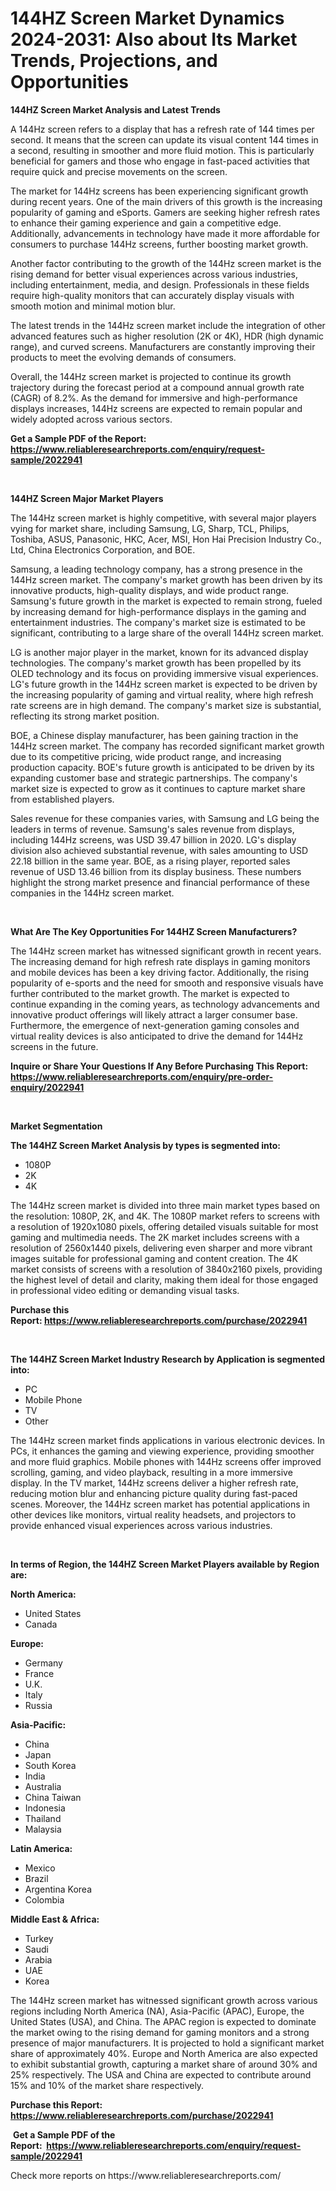 <p><h1>144HZ Screen Market Dynamics 2024-2031: Also about Its Market Trends, Projections, and Opportunities</h1></p><p><strong>144HZ Screen Market Analysis and Latest Trends</strong></p>
<p><p>A 144Hz screen refers to a display that has a refresh rate of 144 times per second. It means that the screen can update its visual content 144 times in a second, resulting in smoother and more fluid motion. This is particularly beneficial for gamers and those who engage in fast-paced activities that require quick and precise movements on the screen.</p><p>The market for 144Hz screens has been experiencing significant growth during recent years. One of the main drivers of this growth is the increasing popularity of gaming and eSports. Gamers are seeking higher refresh rates to enhance their gaming experience and gain a competitive edge. Additionally, advancements in technology have made it more affordable for consumers to purchase 144Hz screens, further boosting market growth.</p><p>Another factor contributing to the growth of the 144Hz screen market is the rising demand for better visual experiences across various industries, including entertainment, media, and design. Professionals in these fields require high-quality monitors that can accurately display visuals with smooth motion and minimal motion blur.</p><p>The latest trends in the 144Hz screen market include the integration of other advanced features such as higher resolution (2K or 4K), HDR (high dynamic range), and curved screens. Manufacturers are constantly improving their products to meet the evolving demands of consumers.</p><p>Overall, the 144Hz screen market is projected to continue its growth trajectory during the forecast period at a compound annual growth rate (CAGR) of 8.2%. As the demand for immersive and high-performance displays increases, 144Hz screens are expected to remain popular and widely adopted across various sectors.</p></p>
<p><strong>Get a Sample PDF of the Report:&nbsp; <a href="https://www.reliableresearchreports.com/enquiry/request-sample/2022941">https://www.reliableresearchreports.com/enquiry/request-sample/2022941</a></strong></p>
<p>&nbsp;</p>
<p><strong>144HZ Screen Major Market Players</strong></p>
<p><p>The 144Hz screen market is highly competitive, with several major players vying for market share, including Samsung, LG, Sharp, TCL, Philips, Toshiba, ASUS, Panasonic, HKC, Acer, MSI, Hon Hai Precision Industry Co., Ltd, China Electronics Corporation, and BOE.</p><p>Samsung, a leading technology company, has a strong presence in the 144Hz screen market. The company's market growth has been driven by its innovative products, high-quality displays, and wide product range. Samsung's future growth in the market is expected to remain strong, fueled by increasing demand for high-performance displays in the gaming and entertainment industries. The company's market size is estimated to be significant, contributing to a large share of the overall 144Hz screen market.</p><p>LG is another major player in the market, known for its advanced display technologies. The company's market growth has been propelled by its OLED technology and its focus on providing immersive visual experiences. LG's future growth in the 144Hz screen market is expected to be driven by the increasing popularity of gaming and virtual reality, where high refresh rate screens are in high demand. The company's market size is substantial, reflecting its strong market position.</p><p>BOE, a Chinese display manufacturer, has been gaining traction in the 144Hz screen market. The company has recorded significant market growth due to its competitive pricing, wide product range, and increasing production capacity. BOE's future growth is anticipated to be driven by its expanding customer base and strategic partnerships. The company's market size is expected to grow as it continues to capture market share from established players.</p><p>Sales revenue for these companies varies, with Samsung and LG being the leaders in terms of revenue. Samsung's sales revenue from displays, including 144Hz screens, was USD 39.47 billion in 2020. LG's display division also achieved substantial revenue, with sales amounting to USD 22.18 billion in the same year. BOE, as a rising player, reported sales revenue of USD 13.46 billion from its display business. These numbers highlight the strong market presence and financial performance of these companies in the 144Hz screen market.</p></p>
<p>&nbsp;</p>
<p><strong>What Are The Key Opportunities For 144HZ Screen Manufacturers?</strong></p>
<p><p>The 144Hz screen market has witnessed significant growth in recent years. The increasing demand for high refresh rate displays in gaming monitors and mobile devices has been a key driving factor. Additionally, the rising popularity of e-sports and the need for smooth and responsive visuals have further contributed to the market growth. The market is expected to continue expanding in the coming years, as technology advancements and innovative product offerings will likely attract a larger consumer base. Furthermore, the emergence of next-generation gaming consoles and virtual reality devices is also anticipated to drive the demand for 144Hz screens in the future.</p></p>
<p><strong>Inquire or Share Your Questions If Any Before Purchasing This Report: <a href="https://www.reliableresearchreports.com/enquiry/pre-order-enquiry/2022941">https://www.reliableresearchreports.com/enquiry/pre-order-enquiry/2022941</a></strong></p>
<p>&nbsp;</p>
<p><strong>Market Segmentation</strong></p>
<p><strong>The 144HZ Screen Market Analysis by types is segmented into:</strong></p>
<p><ul><li>1080P</li><li>2K</li><li>4K</li></ul></p>
<p><p>The 144Hz screen market is divided into three main market types based on the resolution: 1080P, 2K, and 4K. The 1080P market refers to screens with a resolution of 1920x1080 pixels, offering detailed visuals suitable for most gaming and multimedia needs. The 2K market includes screens with a resolution of 2560x1440 pixels, delivering even sharper and more vibrant images suitable for professional gaming and content creation. The 4K market consists of screens with a resolution of 3840x2160 pixels, providing the highest level of detail and clarity, making them ideal for those engaged in professional video editing or demanding visual tasks.</p></p>
<p><strong>Purchase this Report:&nbsp;<a href="https://www.reliableresearchreports.com/purchase/2022941">https://www.reliableresearchreports.com/purchase/2022941</a></strong></p>
<p>&nbsp;</p>
<p><strong>The 144HZ Screen Market Industry Research by Application is segmented into:</strong></p>
<p><ul><li>PC</li><li>Mobile Phone</li><li>TV</li><li>Other</li></ul></p>
<p><p>The 144Hz screen market finds applications in various electronic devices. In PCs, it enhances the gaming and viewing experience, providing smoother and more fluid graphics. Mobile phones with 144Hz screens offer improved scrolling, gaming, and video playback, resulting in a more immersive display. In the TV market, 144Hz screens deliver a higher refresh rate, reducing motion blur and enhancing picture quality during fast-paced scenes. Moreover, the 144Hz screen market has potential applications in other devices like monitors, virtual reality headsets, and projectors to provide enhanced visual experiences across various industries.</p></p>
<p>&nbsp;</p>
<p><strong>In terms of Region, the 144HZ Screen Market Players available by Region are:</strong></p>
<p>
    <p> <strong> North America: </strong>
        <ul>
            <li>United States</li>
            <li>Canada</li>
        </ul>
        </p> 
    <p> <strong> Europe: </strong>
        <ul>
            <li>Germany</li>
            <li>France</li>
            <li>U.K.</li>
            <li>Italy</li>
            <li>Russia</li>
        </ul>
        </p> 
    <p> <strong> Asia-Pacific: </strong>
        <ul>
            <li>China</li>
            <li>Japan</li>
            <li>South Korea</li>
            <li>India</li>
            <li>Australia</li>
            <li>China Taiwan</li>
            <li>Indonesia</li>
            <li>Thailand</li>
            <li>Malaysia</li>
        </ul>
        </p> 
    <p> <strong> Latin America: </strong>
        <ul>
            <li>Mexico</li>
            <li>Brazil</li>
            <li>Argentina Korea</li>
            <li>Colombia</li>
        </ul>
        </p> 
    <p> <strong> Middle East & Africa: </strong>
        <ul>
            <li>Turkey</li>
            <li>Saudi</li>
            <li>Arabia</li>
            <li>UAE</li>
            <li>Korea</li>
        </ul>
    </p>
    </p>
<p><p>The 144Hz screen market has witnessed significant growth across various regions including North America (NA), Asia-Pacific (APAC), Europe, the United States (USA), and China. The APAC region is expected to dominate the market owing to the rising demand for gaming monitors and a strong presence of major manufacturers. It is projected to hold a significant market share of approximately 40%. Europe and North America are also expected to exhibit substantial growth, capturing a market share of around 30% and 25% respectively. The USA and China are expected to contribute around 15% and 10% of the market share respectively.</p></p>
<p><strong>Purchase this Report: <a href="https://www.reliableresearchreports.com/purchase/2022941">https://www.reliableresearchreports.com/purchase/2022941</a></strong></p>
<p>&nbsp;<strong>Get a Sample PDF of the Report:&nbsp;&nbsp;<a href="https://www.reliableresearchreports.com/enquiry/request-sample/2022941">https://www.reliableresearchreports.com/enquiry/request-sample/2022941</a></strong></p>
<p><strong></strong></p>
<p>Check more reports on https://www.reliableresearchreports.com/</p>